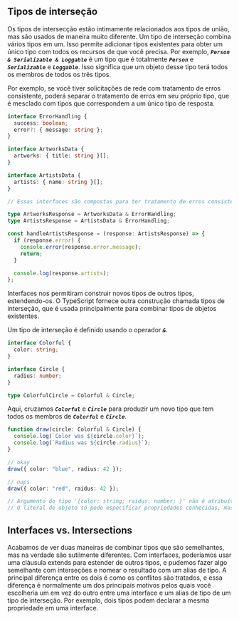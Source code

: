 ## Tipos de interseção

Os tipos de intersecção estão intimamente relacionados aos tipos de união, mas são usados de maneira muito diferente. Um tipo de interseção combina vários tipos em um. Isso permite adicionar tipos existentes para obter um único tipo com todos os recursos de que você precisa. Por exemplo, ***`Person & Serializable & Loggable`*** é um tipo que é totalmente ***`Person`*** e ***`Serializable`*** e ***`Loggable`***. Isso significa que um objeto desse tipo terá todos os membros de todos os três tipos.

Por exemplo, se você tiver solicitações de rede com tratamento de erros consistente, poderá separar o tratamento de erros em seu próprio tipo, que é mesclado com tipos que correspondem a um único tipo de resposta.

```typescript
interface ErrorHandling {
  success: boolean;
  error?: { message: string };
}

interface ArtworksData {
  artworks: { title: string }[];
}

interface ArtistsData {
  artists: { name: string }[];
}

// Essas interfaces são compostas para ter tratamento de erros consistente e seus próprios dados.

type ArtworksResponse = ArtworksData & ErrorHandling;
type ArtistsResponse = ArtistsData & ErrorHandling;

const handleArtistsResponse = (response: ArtistsResponse) => {
  if (response.error) {
    console.error(response.error.message);
    return;
  }

  console.log(response.artists);
};
```

Interfaces nos permitiram construir novos tipos de outros tipos, estendendo-os. O TypeScript fornece outra construção chamada tipos de interseção, que é usada principalmente para combinar tipos de objetos existentes.

Um tipo de interseção é definido usando o operador ***`&`***.

```typescript
interface Colorful {
  color: string;
}

interface Circle {
  radius: number;
}

type ColorfulCircle = Colorful & Circle;
```

Aqui, cruzamos ***`Colorful`*** e ***`Circle`*** para produzir um novo tipo que tem todos os membros de ***`Colorful`*** e ***`Circle`***.

```typescript
function draw(circle: Colorful & Circle) {
  console.log(`Color was ${circle.color}`);
  console.log(`Radius was ${circle.radius}`);
}

// okay
draw({ color: "blue", radius: 42 });

// oops
draw({ color: "red", raidus: 42 });

// Argumento do tipo '{color: string; raidus: number; }' não é atribuível ao parâmetro do tipo 'Colorful & Circle'
// O literal de objeto só pode especificar propriedades conhecidas, mas 'raidus' não existe no tipo 'Colorful & Circle'. Você quis dizer 'radius'?
```

## Interfaces vs. Intersections

Acabamos de ver duas maneiras de combinar tipos que são semelhantes, mas na verdade são sutilmente diferentes. Com interfaces, poderíamos usar uma cláusula extends para estender de outros tipos, e pudemos fazer algo semelhante com interseções e nomear o resultado com um alias de tipo. A principal diferença entre os dois é como os conflitos são tratados, e essa diferença é normalmente um dos principais motivos pelos quais você escolheria um em vez do outro entre uma interface e um alias de tipo de um tipo de interseção. Por exemplo, dois tipos podem declarar a mesma propriedade em uma interface.
